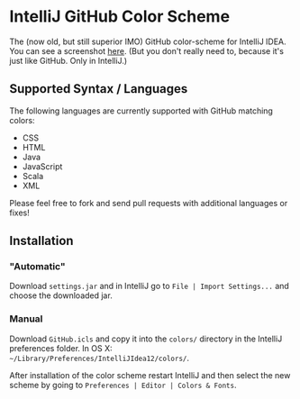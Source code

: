 # IntelliJ GitHub Color Scheme

The (now old, but still superior IMO) GitHub color-scheme for IntelliJ IDEA. You can see a screenshot [here](http://orrsella.com/2013/08/12/github-color-scheme-for-intellij/). (But you don't really need to, because it's just like GitHub. Only in IntelliJ.)

## Supported Syntax / Languages

The following languages are currently supported with GitHub matching colors:

* CSS
* HTML
* Java
* JavaScript
* Scala
* XML

Please feel free to fork and send pull requests with additional languages or fixes!

## Installation

### "Automatic"

Download `settings.jar` and in IntelliJ go to `File | Import Settings...` and choose the downloaded jar.

### Manual

Download `GitHub.icls` and copy it into the `colors/` directory in the IntelliJ preferences folder. In OS X: `~/Library/Preferences/IntelliJIdea12/colors/`.

After installation of the color scheme restart IntelliJ and then select the new scheme by going to `Preferences | Editor | Colors & Fonts`.

